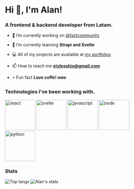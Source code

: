 <h1>Hi 👋, I'm Alan!</h1>
<h3>A frontend & backend developer from Latam.</h3>



- 🔭 I’m currently working on [@faztcommunity](https://github.com/faztcommunity)

- 🌱 I’m currently learning **Strapi and Svelte**

- 💻 All of my projects are available at [my portfolios](https://stylessh.vercel.app)

- 📫 How to reach me **stylesshjs@gmail.com**

- ⚡ Fun fact **Love coffe! owo**


### Technologies I've been working with.
<!-- Banner -->
<p>
   <img src="https://media.giphy.com/media/eNAsjO55tPbgaor7ma/giphy.gif" width="100px" height="100px" alt="react" />
   <img src="https://media.giphy.com/media/Y1q8LF4Fc6DoQYC3fi/source.gif" width="100px" height="100px" alt="svelte" />
   <img src="https://media.giphy.com/media/ln7z2eWriiQAllfVcn/source.gif" width="100px" height="100px" alt="javascript" />
   <img src="https://media.giphy.com/media/kdFc8fubgS31b8DsVu/giphy.gif" width="100px" height="100px" alt="node" />
   <img src="https://media.giphy.com/media/LMt9638dO8dftAjtco/giphy.gif" width="100px" height="100px" alt="python" />
</p>

### Stats

<img src="https://github-readme-stats.vercel.app/api/top-langs/?username=stylessh&theme=dracula&layout=compact" alt="Top langs"/>
<img src="https://github-readme-stats.vercel.app/api?username=stylessh&show_icons=true&theme=dracula&hide_title=true&count_private=true" alt="Alan's stats"/>

